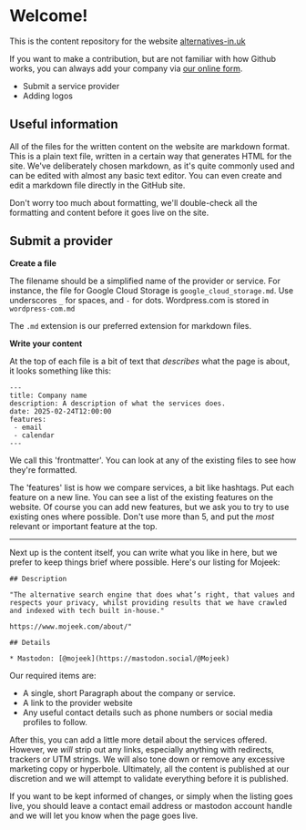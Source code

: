# Welcome!

This is the content repository for the website [alternatives-in.uk](https://alternatives-in.uk) 

If you want to make a contribution, but are not familiar with how Github works, you can always add your company via [our online form](https://docs.google.com/forms/d/e/1FAIpQLSeu6SXEzV9Fz8pcUsI5lsdkgSsRiI4nlXTH81tIRPS2hhkwGw/viewform?usp=dialog).

* Submit a service provider
* Adding logos

## Useful information

All of the files for the written content on the website are markdown format. This is a plain text file, written in a certain way that generates HTML for the site. We've deliberately chosen markdown, as it's quite commonly used and can be edited with almost any basic text editor. You can even create and edit a markdown file directly in the GitHub site.

Don't worry too much about formatting, we'll double-check all the formatting and content before it goes live on the site.

## Submit a provider

**Create a file**

The filename should be a simplified name of the provider or service. For instance, the file for Google Cloud Storage is `google_cloud_storage.md`. Use underscores `_` for spaces, and `-` for dots. Wordpress.com is stored in `wordpress-com.md`

The `.md` extension is our preferred extension for markdown files.

**Write your content**

At the top of each file is a bit of text that _describes_ what the page is about, it looks something like this:

```
---
title: Company name
description: A description of what the services does. 
date: 2025-02-24T12:00:00
features:
 - email
 - calendar
---
```

We call this 'frontmatter'. You can look at any of the existing files to see how they're formatted. 

The 'features' list is how we compare services, a bit like hashtags. Put each feature on a new line. You can see a list of the existing features on the website. Of course you can add new features, but we ask you to try to use existing ones where possible. Don't use more than 5, and put the _most_ relevant or important feature at the top.

---

Next up is the content itself, you can write what you like in here, but we prefer to keep things brief where possible. Here's our listing for Mojeek:

```
## Description

"The alternative search engine that does what’s right, that values and respects your privacy, whilst providing results that we have crawled and indexed with tech built in-house."

https://www.mojeek.com/about/"

## Details

* Mastodon: [@mojeek](https://mastodon.social/@Mojeek)

```

Our required items are:

* A single, short Paragraph about the company or service.
* A link to the provider website
* Any useful contact details such as phone numbers or social media profiles to follow.

After this, you can add a little more detail about the services offered. However, we _will_ strip out any links, especially anything with redirects, trackers or UTM strings. We will also tone down or remove any excessive marketing copy or hyperbole. Ultimately, all the content is published at our discretion and we will attempt to validate everything before it is published. 

If you want to be kept informed of changes, or simply when the listing goes live, you should leave a contact email address or mastodon account handle and we will let you know when the page goes live.
